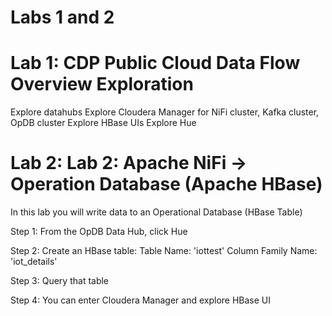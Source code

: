 # Labs 1 and 2

# Lab 1:  CDP Public Cloud Data Flow Overview Exploration

Explore datahubs
Explore Cloudera Manager for NiFi cluster, Kafka cluster, OpDB cluster
Explore HBase UIs
Explore Hue

# Lab 2:  Lab 2:  Apache NiFi →  Operation Database (Apache HBase)

In this lab you will write data to an Operational Database (HBase Table)

Step 1:   From the OpDB Data Hub, click Hue

Step 2:   Create an HBase table:   Table Name:  'iottest'   Column Family Name:   'iot_details'

Step 3:  Query that table

Step 4:   You can enter Cloudera Manager and explore HBase UI

